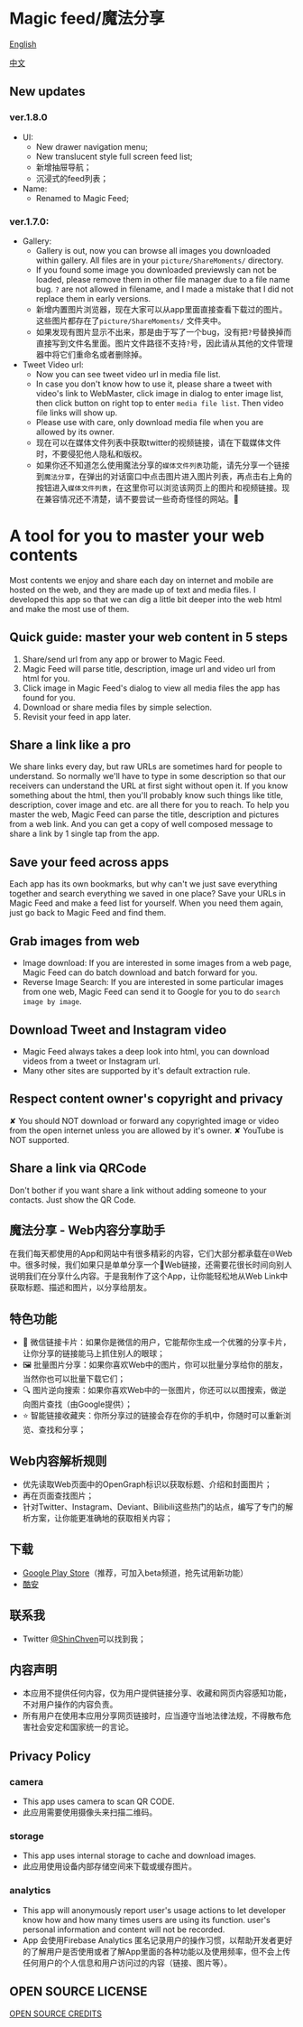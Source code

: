 # Magic feed/魔法分享

[English](https://github.com/ShinChven/ShareMoments/blob/master/README.md#a-tool-for-you-to-master-your-web-contents)

[中文](https://github.com/ShinChven/ShareMoments/blob/master/README.md#%E9%AD%94%E6%B3%95%E5%88%86%E4%BA%AB---web%E5%86%85%E5%AE%B9%E5%88%86%E4%BA%AB%E5%8A%A9%E6%89%8B)

## New updates

### ver.1.8.0

- UI:
  - New drawer navigation menu;
  - New translucent style full screen feed list;
  - 新增抽屉导航；
  - 沉浸式的feed列表；
- Name:
  - Renamed to Magic Feed;

### ver.1.7.0:

- Gallery:
  - Gallery is out, now you can browse all images you downloaded within gallery. All files are in your `picture/ShareMoments/` directory.
  - If you found some image you downloaded previewsly can not be loaded, please remove them in other file manager due to a file name bug. `?` are not allowed in filename, and I made a mistake that I did not replace them in early versions.
  - 新增内置图片浏览器，现在大家可以从app里面直接查看下载过的图片。这些图片都存在了`picture/ShareMoments/` 文件夹中。
  - 如果发现有图片显示不出来，那是由于写了一个bug，没有把`?`号替换掉而直接写到文件名里面。图片文件路径不支持`?`号，因此请从其他的文件管理器中将它们重命名或者删除掉。
- Tweet Video url:
  - Now you can see tweet video url in media file list.
  - In case you don't know how to use it, please share a tweet with video's link to WebMaster, click image in dialog to enter image list, then click button on right top to enter `media file list`. Then video file links will show up.
  - Please use with care, only download media file when you are allowed by its owner.
  - 现在可以在媒体文件列表中获取twitter的视频链接，请在下载媒体文件时，不要侵犯他人隐私和版权。
  - 如果你还不知道怎么使用魔法分享的`媒体文件列表`功能，请先分享一个链接到`魔法分享`，在弹出的对话窗口中点击图片进入图片列表，再点击右上角的按钮进入`媒体文件列表`，在这里你可以浏览该网页上的图片和视频链接。现在兼容情况还不清楚，请不要尝试一些奇奇怪怪的网站。🐶


# A tool for you to master your web contents

Most contents we enjoy and share each day on internet and mobile are hosted on the web, and they are made up of text and media files. I developed this app so that we can dig a little bit deeper into the web html and make the most use of them.

## Quick guide: master your web content in 5 steps

1. Share/send url from any app or brower to Magic Feed.
2. Magic Feed will parse title, description, image url and video url from html for you.
3. Click image in Magic Feed's dialog to view all media files the app has found for you.
4. Download or share media files by simple selection.
5. Revisit your feed in app later.

## Share a link like a pro

We share links every day, but raw URLs are sometimes hard for people to understand. So normally we'll have to type in some description so that our receivers can understand the URL at first sight without open it.
If you know something about the html, then you'll probably know such things like title, description, cover image and etc. are all there for you to reach.
To help you master the web,  Magic Feed can parse the title, description and pictures from a web link. And you can get a copy of well composed message to share a link by 1 single tap from the app.

## Save your feed across apps

Each app has its own bookmarks, but why can't we just save everything together and search everything we saved in one place?
Save your URLs in Magic Feed and make a feed list for yourself. When you need them again, just go back to Magic Feed and find them.

## Grab images from web

- Image download: If you are interested in some images from a web page, Magic Feed can do batch download and batch forward for you.
- Reverse Image Search: If you are interested in some particular images from one web,  Magic Feed can send it to Google for you to do `search image by image`.

## Download Tweet and Instagram video

- Magic Feed always takes a deep look into html, you can download videos from a tweet or Instagram url.
- Many other sites are supported by it's default extraction rule.

## Respect content owner's copyright and privacy

✘ You should NOT download or forward any copyrighted image or video from the open internet unless you are allowed by it's owner.
✘ YouTube is NOT supported.

## Share a link via QRCode

Don't bother if you want share a link without adding someone to your contacts. Just show the QR Code.

## 魔法分享 - Web内容分享助手

在我们每天都使用的App和网站中有很多精彩的内容，它们大部分都承载在🌐Web中。很多时候，我们如果只是单单分享一个🔗Web链接，还需要花很长时间向别人说明我们在分享什么内容。于是我制作了这个App，让你能轻松地从Web Link中获取标题、描述和图片，以分享给朋友。

## 特色功能

- 💬 微信链接卡片：如果你是微信的用户，它能帮你生成一个优雅的分享卡片，让你分享的链接能马上抓住别人的眼球；
- 🖼️ 批量图片分享：如果你喜欢Web中的图片，你可以批量分享给你的朋友，当然你也可以批量下载它们；
- 🔍 图片逆向搜索：如果你喜欢Web中的一张图片，你还可以以图搜索，做逆向图片查找（由Google提供）；
- ⭐ 智能链接收藏夹：你所分享过的链接会存在你的手机中，你随时可以重新浏览、查找和分享；

## Web内容解析规则

- 优先读取Web页面中的OpenGraph标识以获取标题、介绍和封面图片；
- 再在页面查找图片；
- 针对Twitter、Instagram、Deviant、Bilibili这些热门的站点，编写了专门的解析方案，让你能更准确地的获取相关内容；

## 下载

- [Google Play Store](https://play.google.com/store/apps/details?id=net.atlassc.shinchven.sharemoments)（推荐，可加入beta频道，抢先试用新功能）
- [酷安](https://www.coolapk.com/apk/net.atlassc.shinchven.sharemoments)

## 联系我

- Twitter [@ShinChven](https://twitter.com/ShinChven)可以找到我；

## 内容声明

- 本应用不提供任何内容，仅为用户提供链接分享、收藏和网页内容感知功能，不对用户操作的内容负责。
- 所有用户在使用本应用分享网页链接时，应当遵守当地法律法规，不得散布危害社会安定和国家统一的言论。

## Privacy Policy

### camera

- This app uses camera to scan QR CODE.
- 此应用需要使用摄像头来扫描二维码。

### storage

- This app uses internal storage to cache and download images.
- 此应用使用设备内部存储空间来下载或缓存图片。

### analytics

- This app will anonymously report user's usage actions to let developer know how and how many times users are using its function. user's personal information and content will not be recorded.
- App 会使用Firebase Analytics 匿名记录用户的操作习惯，以帮助开发者更好的了解用户是否使用或者了解App里面的各种功能以及使用频率，但不会上传任何用户的个人信息和用户访问过的内容（链接、图片等）。


## OPEN SOURCE LICENSE

[OPEN SOURCE CREDITS](OpenSourceCredits.md)

